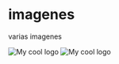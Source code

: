 # imagenes
varias imagenes

<img src="/docs/logo.png" alt="My cool logo"/>

<img src="nava33/imagenes/logoflutter.png" alt="My cool logo"/>

